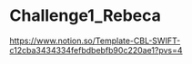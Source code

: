 # Challenge1_Rebeca

https://www.notion.so/Template-CBL-SWIFT-c12cba3434334fefbdbebfb90c220ae1?pvs=4
